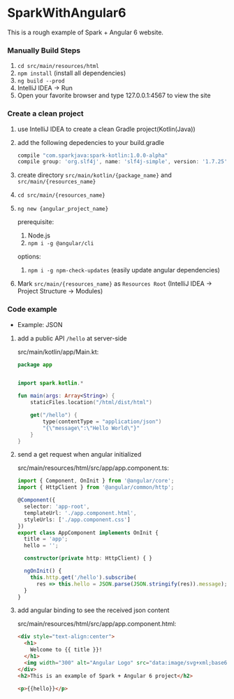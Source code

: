 # SparkWithAngular6

This is a rough example of Spark + Angular 6 website.

### Manually Build Steps
1. `cd src/main/resources/html`
2. `npm install` (install all dependencies)
3. `ng build --prod`
4. IntelliJ IDEA -> Run
5. Open your favorite browser and type 127.0.0.1:4567 to view the site

### Create a clean project
1. use IntelliJ IDEA to create a clean Gradle project(Kotlin(Java))
2. add the following depedencies to your build.gradle
   ``` gradle
   compile "com.sparkjava:spark-kotlin:1.0.0-alpha"
   compile group: 'org.slf4j', name: 'slf4j-simple', version: '1.7.25'
   ```
3. create directory `src/main/kotlin/{package_name}` and `src/main/{resources_name}`
4. `cd src/main/{resources_name}`
5. `ng new {angular_project_name}`

   prerequisite:
      1. Node.js
      2. `npm i -g @angular/cli`

   options:
      1. `npm i -g npm-check-updates` (easily update angular dependencies)
6. Mark `src/main/{resources_name}` as `Resources Root` (IntelliJ IDEA -> Project Structure -> Modules)

### Code example
* Example: JSON

1. add a public API `/hello` at server-side

   src/main/kotlin/app/Main.kt:
   ``` kotlin
   package app


   import spark.kotlin.*

   fun main(args: Array<String>) {
       staticFiles.location("/html/dist/html")

       get("/hello") {
           type(contentType = "application/json")
           "{\"message\":\"Hello World\"}"
       }
   }
   ```
   
2. send a get request when angular initialized

   src/main/resources/html/src/app/app.component.ts:
   ``` typescript
   import { Component, OnInit } from '@angular/core';
   import { HttpClient } from '@angular/common/http';

   @Component({
     selector: 'app-root',
     templateUrl: './app.component.html',
     styleUrls: ['./app.component.css']
   })
   export class AppComponent implements OnInit {
     title = 'app';
     hello = '';

     constructor(private http: HttpClient) { }

     ngOnInit() {
       this.http.get('/hello').subscribe(
         res => this.hello = JSON.parse(JSON.stringify(res)).message);
     }
   }
   ```

3. add angular binding to see the received json content
   
   src/main/resources/html/src/app/app.component.html:
   ``` html
   <div style="text-align:center">
     <h1>
       Welcome to {{ title }}!
     </h1>
     <img width="300" alt="Angular Logo" src="data:image/svg+xml;base64,PHN2ZyB4bWxucz0iaHR0cDovL3d3dy53My5vcmcvMjAwMC9zdmciIHZpZXdCb3g9IjAgMCAyNTAgMjUwIj4KICAgIDxwYXRoIGZpbGw9IiNERDAwMzEiIGQ9Ik0xMjUgMzBMMzEuOSA2My4ybDE0LjIgMTIzLjFMMTI1IDIzMGw3OC45LTQzLjcgMTQuMi0xMjMuMXoiIC8+CiAgICA8cGF0aCBmaWxsPSIjQzMwMDJGIiBkPSJNMTI1IDMwdjIyLjItLjFWMjMwbDc4LjktNDMuNyAxNC4yLTEyMy4xTDEyNSAzMHoiIC8+CiAgICA8cGF0aCAgZmlsbD0iI0ZGRkZGRiIgZD0iTTEyNSA1Mi4xTDY2LjggMTgyLjZoMjEuN2wxMS43LTI5LjJoNDkuNGwxMS43IDI5LjJIMTgzTDEyNSA1Mi4xem0xNyA4My4zaC0zNGwxNy00MC45IDE3IDQwLjl6IiAvPgogIDwvc3ZnPg==">
   </div>
   <h2>This is an example of Spark + Angular 6 project</h2>

   <p>{{hello}}</p>
   ```
